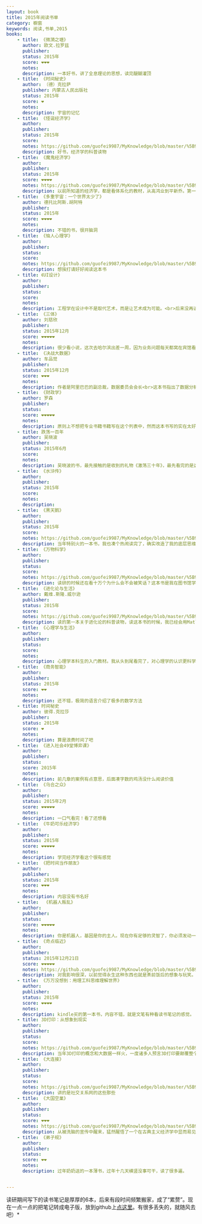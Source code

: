 ```yaml
---
layout: book
title: 2015年阅读书单
category: 橱窗
keywords: 阅读,书单,2015
books:
    - title: 《微漪之塘》
      author: 欧文.拉罗兹
      publisher:
      status: 2015年
      score: ❤❤❤
      notes:
      description: 一本好书，讲了全息理论的思想，读完醍醐灌顶
    - title: 《时间秘史》
      author: （德）克拉萨
      publisher: 内蒙古人民出版社
      status: 2015年
      score: ❤
      notes:
      description: 宇宙的记忆
    - title: 《怪诞经济学》
      author:
      publisher:
      status: 2015年
      score:
      notes: https://github.com/guofei9987/MyKnowledge/blob/master/%5B9%5D%20%E8%AF%BB%E4%B9%A6/%5B9-5%5D%20%E7%A4%BE%E4%BC%9A%E7%BB%8F%E6%B5%8E%E5%AD%A6/2%E9%AD%94%E9%AC%BC%E7%BB%8F%E6%B5%8E%E5%AD%A6.md#怪诞经济学
      description: 好书，经济学的科普读物
    - title: 《魔鬼经济学》
      author:
      publisher:
      status: 2015年
      score: ❤❤❤❤
      notes: https://github.com/guofei9987/MyKnowledge/blob/master/%5B9%5D%20%E8%AF%BB%E4%B9%A6/%5B9-5%5D%20%E7%A4%BE%E4%BC%9A%E7%BB%8F%E6%B5%8E%E5%AD%A6/2%E9%AD%94%E9%AC%BC%E7%BB%8F%E6%B5%8E%E5%AD%A6.md#魔鬼经济学
      description: 以前所知道的经济学，都是看体系化的教材，从高鸿业到平新乔。第一次读经济学科普类图书，原来经济学还可以这么玩。
    - title: 《多重宇宙：一个世界太少了》
      author: 德托比阿斯.胡阿特
      publisher:
      status: 2015年
      score: ❤❤❤❤
      notes:
      description: 不错的书，很开脑洞
    - title: 《恼人心理学》
      author:
      publisher:
      status:
      score:
      notes: https://github.com/guofei9987/MyKnowledge/blob/master/%5B9%5D%20%E8%AF%BB%E4%B9%A6/%5B9-5%5D%20%E7%A4%BE%E4%BC%9A%E7%BB%8F%E6%B5%8E%E5%AD%A6/7%E5%BF%83%E7%90%86%E5%AD%A6.md#恼人心理学
      description: 想挨打请好好阅读这本书
    - title: 《UI设计》
      author:
      publisher:
      status:
      score:
      notes:
      description: 工程学在设计中不是取代艺术，而是让艺术成为可能。<br>后来没再读过UI艺术方面的书，也没从事类似职业。不过这本书给我拓宽了思维，让我知道了人类的一些行为模式。
    - title: 《三体》
      author: 刘慈欣
      publisher:
      status: 2015年12月
      score: ❤❤❤❤❤
      notes:
      description: 很少看小说，这次去哈尔滨出差一周，因为业务问题每天都窝在宾馆看这本书。书的质量毋庸置疑，发现小说也是可以有知识含量的。
    - title: 《决战大数据》
      author: 车品觉
      publisher:
      status: 2015年12月
      score: ❤❤❤
      notes:
      description: 作者是阿里巴巴的副总裁，数据委员会会长<br>这本书指出了数据分析经常犯的错误
    - title: 《财政学》
      author: 罗森
      publisher:
      status:
      score: ❤❤❤❤❤
      notes:
      description: 原则上不想把专业书籍书籍写在这个列表中，然而这本书写的实在太好了，而且阅读不需要任何基础，所以推荐给大家
    - title: 跌荡一百年
      author: 吴晓波
      publisher:
      status: 2015年6月
      score:
      notes:
      description: 吴晓波的书，最先接触的是收到的礼物《激荡三十年》，最先看完的是这本《跌荡一百年》，讲的是1870-1977这段历史。“所有权不明”，政治干涉商业，这是中国经济的两个噩梦，归根结底是一个噩梦。
    - title: 《水浒传》
      author:
      publisher:
      status: 2015年
      score:
      notes:
      description:
    - title: 《黑天鹅》
      author:
      publisher:
      status: 2015年
      score:
      notes: https://github.com/guofei9987/MyKnowledge/blob/master/%5B9%5D%20%E8%AF%BB%E4%B9%A6/%5B9-5%5D%20%E7%A4%BE%E4%BC%9A%E7%BB%8F%E6%B5%8E%E5%AD%A6/3%E7%A4%BE%E4%BC%9A%E5%AD%A6.md#黑天鹅
      description: 当年特别火的一本书，我也凑个热闹读完了，确实改造了我的底层思维，认识到人类看待问题时候的偏差。
    - title: 《万物科学》
      author:
      publisher:
      status:
      score:
      notes: https://github.com/guofei9987/MyKnowledge/blob/master/%5B9%5D%20%E8%AF%BB%E4%B9%A6/%5B9-6%5D%20%E7%A7%91%E6%8A%80/%E7%89%A9%E7%90%86%E7%A7%91%E5%AD%A6.md#万物科学
      description: 读研的时候还在看十万个为什么会不会被笑话？这本书是我在图书馆学到累时随手拿起的一本书，一口气读完，书是好书。
    - title: 《进化论与生活》
      author: 戴维.斯隆.威尔逊
      publisher:
      status: 2015年
      score:
      notes: https://github.com/guofei9987/MyKnowledge/blob/master/%5B9%5D%20%E8%AF%BB%E4%B9%A6/%5B9-5%5D%20%E7%A4%BE%E4%BC%9A%E7%BB%8F%E6%B5%8E%E5%AD%A6/4%E8%BF%9B%E5%8C%96%E8%AE%BA.md#进化论与生活戴维斯隆威尔逊
      description: 读的第一本关于进化论的科普读物，读这本书的时候，我已经会用Matlab手写遗传算法了，所以特别有感觉。<br>进化论和经济学是我读研期间课外接触的最让我受益的两种思想。两种思想说成一句话，那就是不要浅度的思考问题，不要流于道德批判，要多问深层机理，例如为何会有杀婴现象，为何会有逆向选择等等。
    - title: 《心理学与生活》
      author:
      publisher:
      status:
      score:
      notes:
      description: 心理学本科生的入门教材。我从头到尾看完了，对心理学的认识更科学了。大概我想读的书是行为心理学的东西吧。
    - title: 《商务智能》
      author:
      publisher:
      status: 2015年
      score: ❤❤
      notes:
      description: 还不错，极简的语言介绍了极多的数学方法
    - title: 时间秘史
      author: 彼得.克拉莎
      publisher:
      status: 2015年
      score: ❤
      notes:
      description: 算是浪费时间了吧
    - title: 《进入社会49堂博弈课》
      author:
      publisher:
      status:
      score: 2015年
      notes:
      description: 前几章的案例有点意思，后面凑字数的鸡汤没什么阅读价值
    - title: 《乌合之众》
      author:
      publisher:
      status: 2015年2月
      score: ❤❤❤❤❤
      notes: 
      description: 一口气看完！看了还想看
    - title: 《牛奶可乐经济学》
      author:
      publisher:
      status: 2015年
      score: ❤❤❤❤❤
      notes:
      description: 学完经济学看这个很有感觉
    - title: 《把时间当作朋友》
      author:
      publisher:
      status: 2015年
      score: ❤❤❤
      notes:
      description: 内容没有书名好
    - title:  《机器人叛乱》
      author:
      publisher:
      status:
      score: ❤❤❤❤❤
      notes:
      description: 你是机器人，基因是你的主人。现在你有足够的灵智了，你必须发动一场叛乱，这是人类历史上第一次，你可以做自己的主人。
    - title: 《奇点临近》
      author:
      publisher:
      status: 2015年12月21日
      score: ❤❤❤❤❤
      notes: https://github.com/guofei9987/MyKnowledge/blob/master/%5B9%5D%20%E8%AF%BB%E4%B9%A6/%5B9-6%5D%20%E7%A7%91%E6%8A%80/%E5%A5%87%E7%82%B9%E4%B8%B4%E8%BF%91.md#奇点临近
      description: 对我影响很深，以前觉得永生这种东西也就是茶前饭后的想象与玩笑。看完这本书后，我对这种事情的态度成严肃了
    - title: 《万万没想到：用理工科思维理解世界》
      author:
      publisher:
      status: 2015年
      score: ❤❤❤❤
      notes:
      description: kindle买的第一本书，内容不错，就是文笔有种看读书笔记的感觉。
    - title: 3D打印：从想象到现实
      author:
      publisher:
      status:
      score:
      notes: https://github.com/guofei9987/MyKnowledge/blob/master/%5B9%5D%20%E8%AF%BB%E4%B9%A6/%5B9-6%5D%20%E7%A7%91%E6%8A%80/%E4%BA%92%E8%81%94%E7%BD%91%E6%97%B6%E4%BB%A3.md#3d打印从想象到现实
      description: 当年3D打印的概念和大数据一样火，一度诸多人预言3D打印要颠覆整个制造业，如今看来一般一般。原因是成本域值至今未被突破。
    - title: 《大连接》
      author:
      publisher:
      status:
      score:
      notes: https://github.com/guofei9987/MyKnowledge/blob/master/%5B9%5D%20%E8%AF%BB%E4%B9%A6/%5B9-6%5D%20%E7%A7%91%E6%8A%80/%E4%BA%92%E8%81%94%E7%BD%91%E6%97%B6%E4%BB%A3.md#大连接
      description: 讲的是社交关系网的这些那些
    - title: 《大国空巢》
      author:
      publisher:
      status:
      score: ❤❤❤
      notes: https://github.com/guofei9987/MyKnowledge/blob/master/%5B9%5D%20%E8%AF%BB%E4%B9%A6/%5B9-5%5D%20%E7%A4%BE%E4%BC%9A%E7%BB%8F%E6%B5%8E%E5%AD%A6/5%E4%BA%BA%E5%8F%A3%E5%AD%A6.md#大国空巢
      description: 从被洗脑的宣传中醒来，猛然醒悟了一个在古典主义经济学中显而易见的结论：人口从来都不是负担。这本书出版两年后，当局开始讨论计划生育是否必要的问题。值得一提，书末流于阴谋主义，虽然迎合了一些低端读者，但使得逻辑性大打折扣，给整本书减分不少。
    - title: 《弟子规》
      author:
      publisher:
      status:
      score: ❤❤
      notes:
      description: 过年奶奶送的一本薄书，过年十几天横竖没事可干，读了很多遍。


---
```

读研期间写下的读书笔记是厚厚的6本，后来有段时间频繁搬家，成了“累赘”。现在一点一点的把笔记转成电子版，放到github上[点这里](https://github.com/guofei9987/MyKnowledge/tree/master/%5B9%5D%20%E8%AF%BB%E4%B9%A6)。有很多丢失的，就随风去吧）*

